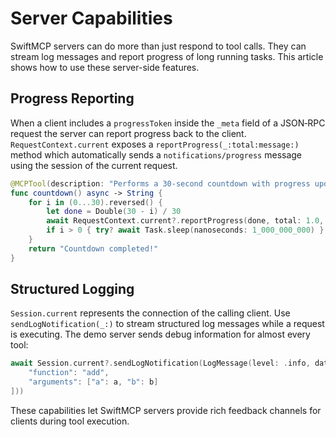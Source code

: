 # Server Capabilities

SwiftMCP servers can do more than just respond to tool calls. They can stream log messages and report progress of long running tasks. This article shows how to use these server-side features.

## Progress Reporting

When a client includes a `progressToken` inside the `_meta` field of a JSON‑RPC request the server can report progress back to the client. `RequestContext.current` exposes a `reportProgress(_:total:message:)` method which automatically sends a `notifications/progress` message using the session of the current request.

```swift
@MCPTool(description: "Performs a 30‑second countdown with progress updates")
func countdown() async -> String {
    for i in (0...30).reversed() {
        let done = Double(30 - i) / 30
        await RequestContext.current?.reportProgress(done, total: 1.0, message: "\(i) seconds remaining")
        if i > 0 { try? await Task.sleep(nanoseconds: 1_000_000_000) }
    }
    return "Countdown completed!"
}
```

## Structured Logging

`Session.current` represents the connection of the calling client. Use `sendLogNotification(_:)` to stream structured log messages while a request is executing. The demo server sends debug information for almost every tool:

```swift
await Session.current?.sendLogNotification(LogMessage(level: .info, data: [
    "function": "add",
    "arguments": ["a": a, "b": b]
]))
```

These capabilities let SwiftMCP servers provide rich feedback channels for clients during tool execution.
